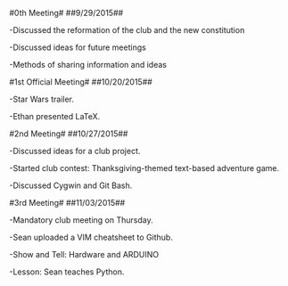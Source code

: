 #0th Meeting#
##9/29/2015##

-Discussed the reformation of the club and the new constitution

-Discussed ideas for future meetings

-Methods of sharing information and ideas


#1st Official Meeting#
##10/20/2015##

-Star Wars trailer.

-Ethan presented LaTeX.


#2nd Meeting#
##10/27/2015##

-Discussed ideas for a club project.

-Started club contest: Thanksgiving-themed text-based adventure game.

-Discussed Cygwin and Git Bash.


#3rd Meeting#
##11/03/2015##

-Mandatory club meeting on Thursday.

-Sean uploaded a VIM cheatsheet to Github.

-Show and Tell: Hardware and ARDUINO

-Lesson: Sean teaches Python.
